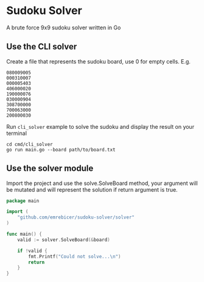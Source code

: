 # Sudoku Solver
A brute force 9x9 sudoku solver written in Go
## Use the CLI solver
Create a file that represents the sudoku board, use 0 for empty cells. E.g.
```
080009005
000310007
000005403
406000020
190000076
030000904
308700000
700063000
200800030
```
Run `cli_solver` example to solve the sudoku and display the result on your terminal
```terminal
cd cmd/cli_solver
go run main.go --board path/to/board.txt
```
## Use the solver module
Import the project and use the solve.SolveBoard method, your argument will be mutated and will represent the solution if return argument is true.
```go
package main

import (
	"github.com/emrebicer/sudoku-solver/solver"
)

func main() {
	valid := solver.SolveBoard(&board)

	if !valid {
		fmt.Printf("Could not solve...\n")
		return
	}
}
```
